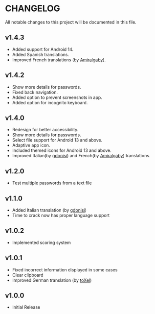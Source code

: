# CHANGELOG

All notable changes to this project will be documented in this file.



## v1.4.3
- Added support for Android 14.
- Added Spanish translations.
- Improved French translations (by [Amiralgaby](https://github.com/Amiralgaby)).



## v1.4.2
- Show more details for passwords.
- Fixed back navigation.
- Added option to prevent screenshots in app.
- Added option for incognito keyboard.



## v1.4.0
- Redesign for better accessibility.
- Show more details for passwords.
- Select file support for Android 13 and above.
- Adaptive app icon.
- Included themed icons for Android 13 and above.
- Improved Italian(by [gdonisi](https://github.com/gdonisi)) and French(by [Amiralgaby](https://github.com/Amiralgaby)) translations.



## v1.2.0
- Test multiple passwords from a text file



## v1.1.0
- Added Italian translation (by [gdonisi](https://github.com/gdonisi))
- Time to crack now has proper language support



## v1.0.2
- Implemented scoring system



## v1.0.1
- Fixed incorrect information displayed in some cases
- Clear clipboard
- Improved German translation (by [toXel](https://github.com/toXel))



## v1.0.0
- Initial Release